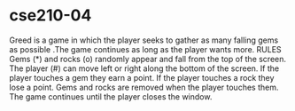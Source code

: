 # cse210-04
Greed is a game in which the player seeks to gather as many falling gems as possible .The game continues as long as the player wants more.
RULES
Gems (*) and rocks (o) randomly appear and fall from the top of the screen.
The player (#) can move left or right along the bottom of the screen.
If the player touches a gem they earn a point.
If the player touches a rock they lose a point.
Gems and rocks are removed when the player touches them.
The game continues until the player closes the window.
